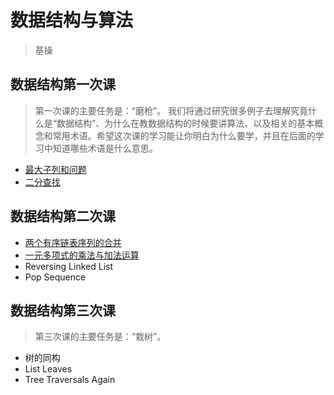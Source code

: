 # 数据结构与算法
> 基操

## 数据结构第一次课
 > 第一次课的主要任务是：“磨枪”。
 > 我们将通过研究很多例子去理解究竟什么是“数据结构”、为什么在教数据结构的时候要讲算法、以及相关的基本概念和常用术语。希望这次课的学习能让你明白为什么要学，并且在后面的学习中知道哪些术语是什么意思。
 * [最大子列和问题](https://github.com/lanwailan/Embedded-Engineer/blob/main/CS/%E6%B5%99%E5%A4%A7%E6%95%B0%E6%8D%AE%E7%BB%93%E6%9E%84%E4%B8%8E%E7%AE%97%E6%B3%95/MaxSubseqSum.c)
 * [二分查找](https://github.com/lanwailan/Embedded-Engineer/blob/main/CS/%E6%B5%99%E5%A4%A7%E6%95%B0%E6%8D%AE%E7%BB%93%E6%9E%84%E4%B8%8E%E7%AE%97%E6%B3%95/BinSearch.c)
 
## 数据结构第二次课
 * [两个有序链表序列的合并](https://github.com/lanwailan/Embedded-Engineer/blob/main/CS/%E6%B5%99%E5%A4%A7%E6%95%B0%E6%8D%AE%E7%BB%93%E6%9E%84%E4%B8%8E%E7%AE%97%E6%B3%95/LinearTableMerge.c)
 * [一元多项式的乘法与加法运算](https://github.com/lanwailan/DataStruct/blob/main/%E7%BC%96%E7%A8%8B%E8%80%83%E6%A0%B8/%E4%B8%80%E5%85%83%E5%A4%9A%E9%A1%B9%E5%BC%8F%E4%B9%98%E6%B3%95%E4%B8%8E%E5%8A%A0%E6%B3%95%E8%BF%90%E7%AE%97.c)
 * Reversing Linked List
 * Pop Sequence 

## 数据结构第三次课
 > 第三次课的主要任务是：“栽树”。
 * 树的同构
 * List Leaves
 * Tree Traversals Again



